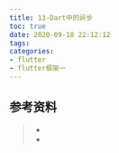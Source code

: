 ```yaml
---
title: 13-Dart中的异步
toc: true
date: 2020-09-18 22:12:12
tags:
categories:
- flutter
- flutter框架一
---
```






## 参考资料
> - []()
> - []()
